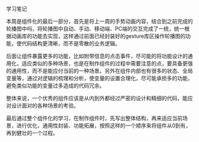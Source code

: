 学习笔记

本周是组件化的最后一部分，首先是将上一周的手势动画内容，结合到之前完成的轮播图中吗，将轮播图中自动、手动、移动端、PC端的交互完成了一统，统一根据动画库的功能去实现，这样通过前面已经封装好的gesture库区操作轮播图的功能，使代码结构更清晰，而不是零散的业务逻辑。

后面让组件暴露更多的功能，比如附带信息的点击事件，尽可能的将功能设计的通用化，适应类似的多种场景，也是在制作组件的过程中需要注意的点，要具备更强的通用性，而不是能应付当前的一种场景。另外在组件内部也有很多的状态、全局变量等，通过对逻辑的梳理和分析，使变量的设置合理化，尽可能承担多的功能，避免类似功能的变量过多造成的代码冗余。

整体来说，一个优秀的组件应该是从内到外都经过严密的设计和精细的代码，能应对设计面对的各种场景的考验。

最后通过整个组件化的学习，在制作组件时，先写出整体结构，再来适应当前场景，进行优化，通用性封装、功能拓展，按照这样的一个顺序来将组件从0到有，再到健壮的一个过程。

